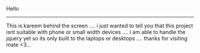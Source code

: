 Hello 
______
This is kareem behind the screen ....
i just wanted to tell you that this project  isnt suitable with phone or small width devices ....
i am able to handle the jquery yet so its only built to the laptops or desktops ....
thanks for visiting mate <3...
